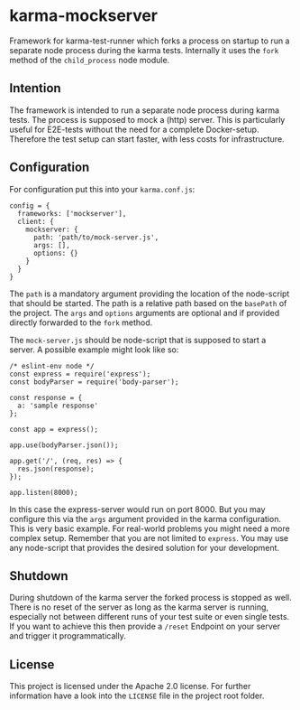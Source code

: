 # karma-mockserver

Framework for karma-test-runner which forks a process on startup to run a 
separate node process during the karma tests. Internally it uses the `fork` method 
of the `child_process` node module.

## Intention
The framework is intended to run a separate node process during karma tests. 
The process is supposed to mock a (http) server. This is particularly useful 
for E2E-tests without the need for a complete Docker-setup. Therefore the test 
setup can start faster, with less costs for infrastructure. 

## Configuration
For configuration put this into your `karma.conf.js`:
```
config = {
  frameworks: ['mockserver'],
  client: {
    mockserver: {
      path: 'path/to/mock-server.js',
      args: [],
      options: {}
    }
  }
}
```
The `path` is a mandatory argument providing the location of the node-script 
that should be started. The path is a relative path based on the `basePath` 
of the project. The `args` and `options` arguments are optional and if provided 
directly forwarded to the `fork` method. 

The `mock-server.js` should be node-script that is supposed to start a server. 
A possible example might look like so:
```
/* eslint-env node */
const express = require('express');
const bodyParser = require('body-parser');
 
const response = {
  a: 'sample response'
};
 
const app = express();
 
app.use(bodyParser.json());
 
app.get('/', (req, res) => {
  res.json(response);
});
 
app.listen(8000);
```
In this case the express-server would run on port 8000. But you may configure 
this via the `args` argument provided in the karma configuration. This is very 
basic example. For real-world problems you might need a more complex setup. 
Remember that you are not limited to `express`. You may use any node-script that 
provides the desired solution for your development. 

## Shutdown
During shutdown of the karma server the forked process is stopped as well. 
There is no reset of the server as long as the karma server is running, 
especially not between different runs of your test suite or even single tests. 
If you want to achieve this then provide a `/reset` Endpoint on your server and
trigger it programmatically.

## License
This project is licensed under the Apache 2.0 license. For further information 
have a look into the `LICENSE` file in the project root folder.
